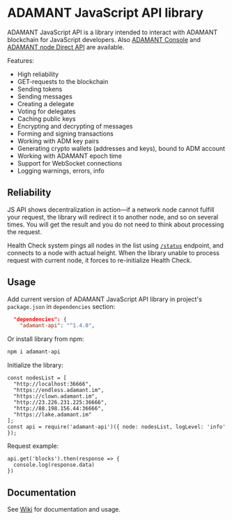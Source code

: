 # ADAMANT JavaScript API library

ADAMANT JavaScript API is a library intended to interact with ADAMANT blockchain for JavaScript developers. Also [ADAMANT Console](https://github.com/Adamant-im/adamant-console/wiki) and [ADAMANT node Direct API](https://github.com/Adamant-im/adamant/wiki/) are available.

Features:

* High reliability
* GET-requests to the blockchain
* Sending tokens
* Sending messages
* Creating a delegate
* Voting for delegates
* Caching public keys
* Encrypting and decrypting of messages
* Forming and signing transactions
* Working with ADM key pairs
* Generating crypto wallets (addresses and keys), bound to ADM account
* Working with ADAMANT epoch time
* Support for WebSocket connections
* Logging warnings, errors, info

## Reliability

JS API shows decentralization in action—if a network node cannot fulfill your request, the library will redirect it to another node, and so on several times. You will get the result and you do not need to think about processing the request.

Health Check system pings all nodes in the list using [`/status`](https://github.com/Adamant-im/adamant/wiki/API-Specification#get-blockchain-and-network-status) endpoint, and connects to a node with actual height. When the library unable to process request with current node, it forces to re-initialize Health Check.

## Usage

Add current version of ADAMANT JavaScript API library in project's `package.json` in `dependencies` section:

``` json
  "dependencies": {
    "adamant-api": "^1.4.0",
```

Or install library from npm:

``` bash
npm i adamant-api
```

Initialize the library:

``` JS
const nodesList = [
  "http://localhost:36666",
  "https://endless.adamant.im",
  "https://clown.adamant.im",
  "http://23.226.231.225:36666",
  "http://88.198.156.44:36666",
  "https://lake.adamant.im"
];
const api = require('adamant-api')({ node: nodesList, logLevel: 'info' });
```

Request example:

``` JS
api.get('blocks').then(response => {
  console.log(response.data)
})
```

## Documentation

See [Wiki](https://github.com/Adamant-im/adamant-api-jsclient/wiki) for documentation and usage.
